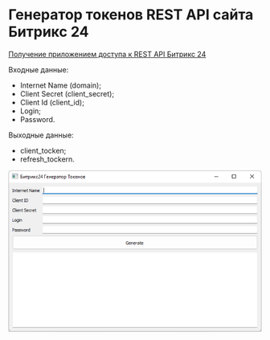 # Генератор токенов REST API сайта Битрикс 24

[Получение приложением доступа к REST API Битрикс 24](https://dev.1c-bitrix.ru/learning/course/index.php?COURSE_ID=99&LESSON_ID=2486&LESSON_PATH=8771.5380.5379.2486 "Полный протокол OAuth 2.0")

Входные данные:
- Internet Name (domain);
- Client Secret (client_secret);
- Client Id (client_id);
- Login;
- Password.

Выходные данные:
- client_tocken;
- refresh_tockern.

![GUI](https://github.com/nikitun/bitrix24_tokens_generator/blob/main/gui.png)